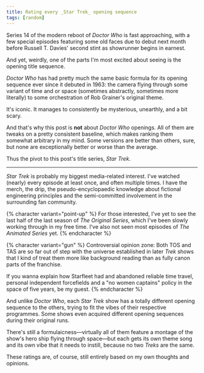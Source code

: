```yaml
---
title: Rating every _Star Trek_ opening sequence
tags: [random]
---
```


Series 14 of the modern reboot of _Doctor Who_ is fast approaching, with a few special episodes featuring some old faces due to debut next month before Russell T. Davies' second stint as showrunner begins in earnest.

And yet, weirdly, one of the parts I'm most excited about seeing is the opening title sequence.

_Doctor Who_ has had pretty much the same basic formula for its opening sequence ever since it debuted in 1963: the camera flying through some variant of time and or space (sometimes abstractly, sometimes more literally) to some orchestration of Rob Grainer's original theme.

It's iconic. It manages to consistently be mysterious, unearthly, and a bit scary.

And that's why this post is **not** about _Doctor Who_ openings. All of them are tweaks on a pretty consistent baseline, which makes ranking them somewhat arbitrary in my mind. Some versions are better than others, sure, but none are exceptionally better or worse than the average.

Thus the pivot to this post's title series, _Star Trek_.

---

_Star Trek_ is probably my biggest media-related interest. I've watched (nearly) every episode at least once, and often multiple times. I have the merch, the drip, the pseudo-encyclopaedic knowledge about fictional engineering principles and the semi-committed involvement in the surrounding fan community.

{% character variant="point-up" %}
For those interested, I've yet to see the last half of the last season of _The Original Series_, which I've been slowly working through in my free time. I've also not seen most episodes of _The Animated Series_ yet.
{% endcharacter %}

{% character variant="gun" %}
Controversial opinion zone: Both TOS and TAS are so far out of step with the universe established in later _Trek_ shows that I kind of treat them more like background reading than as fully canon parts of the franchise.

If you wanna explain how Starfleet had and abandoned reliable time travel, personal independent forcefields and a "no women captains" policy in the space of five years, be my guest.
{% endcharacter %}

And unlike _Doctor Who_, each _Star Trek_ show has a totally different opening sequence to the others, trying to fit the vibes of their respective programmes. Some shows even acquired different opening sequences during their original runs.

There's still a formulaicness—virtually all of them feature a montage of the show's hero ship flying through space—but each gets its own theme song and its own vibe that it needs to instill, because no two _Treks_ are the same.

These ratings are, of course, still entirely based on my own thoughts and opinions.
